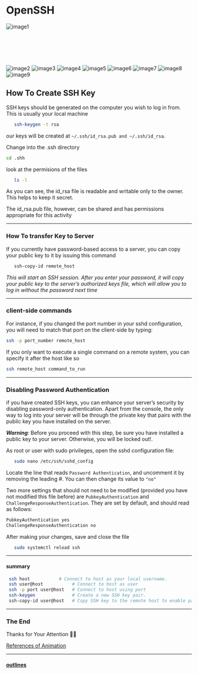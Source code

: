 # OpenSSH 
![image1](./SSH.jpg)

<br/>

<br/>


<br/>

<br/>

![image2](01.png)
![image3](02.png)
![image4](03.png)
![image5](04.png)
![image6](06.png)
![image7](07.png)
![image8](08.png)
![image9](10.png)

## How To Create SSH Key
 SSH keys should be generated on the computer you wish to log in from. This is usually your local machine

 ``````bash
    ssh-keygen -t rsa
 ``````
 our keys will be created at `~/.ssh/id_rsa.pub and ~/.ssh/id_rsa`.

 Change into the .ssh directory
 ``````bash
 cd .shh
 ``````
 look at the permisions of the files
 ``````bash
    ls -l
 ``````
 As you can see, the id_rsa file is readable and writable only to the owner. This helps to keep it secret.

 The id_rsa.pub file, however, can be shared and has permissions appropriate for this activity

--------------------
### How To transfer Key to Server
 If you currently have password-based access to a server, you can copy your public key to it by issuing this command
 ``````bash
    ssh-copy-id remote_host
 ``````
 *This will start an SSH session. After you enter your password, it will copy your public key to the server’s authorized keys file, which will allow you to log in without the password next time*

-----------------------
 
### client-side commands
 For instance, if you changed the port number in your sshd configuration, you will need to match that port on the client-side by typing:
 ``````bash
 ssh -p port_number remote_host
 ``````

 If you only want to execute a single command on a remote system, you can specify it after the host like so
  ``````bash
  ssh remote_host command_to_run
  ``````

-----------------------
### Disabling  Password Authentication
 if you have created SSH keys, you can enhance your server’s security by disabling password-only authentication. Apart from the console, the only way to log into your server will be through the private key that pairs with the public key you have installed on the server.

 ***Warning***: Before you proceed with this step, be sure you have installed a public key to your server. Otherwise, you will be locked out!.
 

 As root or user with sudo privileges, open the sshd configuration file:
 ``````bash
    sudo nano /etc/ssh/sshd_config
 ``````
 Locate the line that reads `Password Authentication`, and uncomment it by removing the leading #. You can then change its value to `"no"`

 Two more settings that should not need to be modified (provided you have not modified this file before) are `PubkeyAuthentication` and `ChallengeResponseAuthentication`. They are set by default, and should read as follows:
 ``````bash
 PubkeyAuthentication yes
 ChallengeResponseAuthentication no
 ``````

 After making your changes, save and close the file
 ``````bash
    sudo systemctl reload ssh
 ``````

---------------------
#### summary
 ``````bash
  ssh host           # Connect to host as your local username.
  ssh user@host           # Connect to host as user
  ssh -p port user@host   # Connect to host using port
  ssh-keygen              # Create a new SSH key pair.
  ssh-copy-id user@host   # Copy SSH key to the remote host to enable passwordless logins for user.
 ``````
--------------------------------
 ### The End
 Thanks for Your Attention 🤗🫡


 [References of Animation](https://www.youtube.com/@codechipsyt)

-------------------------
#### [outlines](../README.md)

